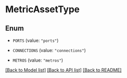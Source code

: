 # MetricAssetType

## Enum


* `PORTS` (value: `"ports"`)

* `CONNECTIONS` (value: `"connections"`)

* `METROS` (value: `"metros"`)


[[Back to Model list]](../README.md#documentation-for-models) [[Back to API list]](../README.md#documentation-for-api-endpoints) [[Back to README]](../README.md)


